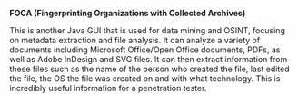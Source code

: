 **FOCA \(Fingerprinting Organizations with Collected Archives\)**

This is another Java GUI that is used for data mining and OSINT, focusing on metadata extraction and file analysis. It can analyze a variety of documents including Microsoft Office/Open Office documents, PDFs, as well as Adobe InDesign and SVG files. It can then extract information from these files such as the name of the person who created the file, last edited the file, the OS the file was created on and with what technology. This is incredibly useful information for a penetration tester. 



